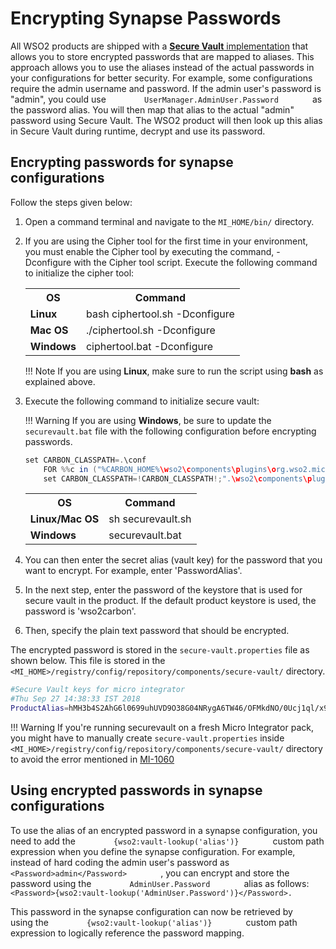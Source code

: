 # Encrypting Synapse Passwords

All WSO2 products are shipped with a [**Secure Vault** implementation](../../references/security/customizing-secure-vault.md)
that allows you to store encrypted passwords that are mapped to aliases.
This approach allows you to use the aliases instead of the actual
passwords in your configurations for better security. For example, some
configurations require the admin username and password. If the admin
user's password is "admin", you could use `         UserManager.AdminUser.Password        ` as the password alias.
You will then map that alias to the actual "admin" password using Secure
Vault. The WSO2 product will then look up this alias in Secure Vault during runtime, decrypt and use its password.

## Encrypting passwords for synapse configurations

Follow the steps given below:

1.  Open a command terminal and navigate to the `MI_HOME/bin/` directory.
2.  If you are using the Cipher tool for the first time in your environment, you must enable the Cipher tool by 
executing the command, -Dconfigure with the Cipher tool script. Execute the following command to initialize the 
cipher tool:

	<table>
		<tr>
			<th>OS</th>
			<th>Command</th>
		</tr>
		<tr>
        	<td><b>Linux</b></td>
        	<td>bash ciphertool.sh -Dconfigure</td>
        </tr>
		<tr>
			<td><b>Mac OS</b></td>
			<td>./ciphertool.sh -Dconfigure</td>
		</tr>
		<tr>
			<td><b>Windows</b></td>
			<td>ciphertool.bat -Dconfigure</td>
		</tr>
	</table>
	
    !!! Note 
        If you are using **Linux**, make sure to run the script using **bash** as explained above.

3.  Execute the following command to initialize secure vault:

	!!! Warning
	    If you are using **Windows**, be sure to update the `securevault.bat` file with the following configuration before  encrypting passwords.

	```java
	set CARBON_CLASSPATH=.\conf
	    FOR %%c in ("%CARBON_HOME%\wso2\components\plugins\org.wso2.micro.integrator.security*.jar") DO (
	    set CARBON_CLASSPATH=!CARBON_CLASSPATH!;".\wso2\components\plugins\%%~nc%%~xc")
	```

	<table>
		<tr>
			<th>OS</th>
			<th>Command</th>
		</tr>
		<tr>
			<td><b>Linux/Mac OS</b></td>
			<td>sh securevault.sh</td>
		</tr>
		<tr>
			<td><b>Windows</b></td>
			<td>securevault.bat </td>
		</tr>
	</table>
	
4.  You can then enter the secret alias (vault key) for the password that you want to encrypt. For example, enter 
'PasswordAlias'.
5.  In the next step, enter the password of the keystore that is used for secure vault in the product. If the default
 product keystore is used, the password is 'wso2carbon'.
6.  Then, specify the plain text password that should be encrypted.

The encrypted password is stored in the `secure-vault.properties` file as shown below. This file is stored in the `<MI_HOME>/registry/config/repository/components/secure-vault/` directory.

```bash
#Secure Vault keys for micro integrator
#Thu Sep 27 14:38:33 IST 2018
ProductAlias=hMH3b4S2AhG6l0699uhUVD9O38G04NRygA6TW46/OFMkdNO/0Ucj1ql/x9gCRKrR2TVLFYaM7Sx7E14dJ4IoOaIX9zql9ZxG9bF6ktG2rrktRGoB39BuaLIJ/wPYLoNT26bKr7QXj+NR16eQWlckn1f40Ru2zvE/2wG2smuQL7g67Ptw4DL800IaNYWW8vnhHfaeK+E5CgOKQnTDnwuDDodjiXsJh+2mu2l0KdgDPdxcSjb8uPVC1OubRymygqOJpzKg6Md1R42fGgKGBG9CP9pRj7hW95dVy9h23tHx22ejCrSoxIiEoQjAIIu2wVCBI7fY2HUKBUQOHhb+kenawA\=\=
```

!!! Warning
        If you're running securevault on a fresh Micro Integrator pack, you might have to manually create `secure-vault.properties` inside `<MI_HOME>/registry/config/repository/components/secure-vault/` directory to avoid the error mentioned in [MI-1060](https://github.com/wso2/micro-integrator/issues/1060)
         

## Using encrypted passwords in synapse configurations

To use the alias of an encrypted password in a synapse configuration,
you need to add the `         {wso2:vault-lookup('alias')}        `
custom path expression when you define the synapse configuration. For
example, instead of hard coding the admin user's password as
`         <Password>admin</Password>        ` , you can encrypt and
store the password using the `         AdminUser.Password        ` alias
as follows:
`         <Password>{wso2:vault-lookup('AdminUser.Password')}</Password>.        `

This password in the synapse configuration can now be retrieved by
using the `         {wso2:vault-lookup('alias')}        ` custom path
expression to logically reference the password mapping.